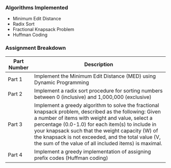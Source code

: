 ### Algorithms Implemented
* Minimum Edit Distance 
* Radix Sort
* Fractional Knapsack Problem
* Huffman Coding


### Assignment Breakdown

| Part Number |Description   |
| ------------ | ------------ |
|Part 1 | Implement the Minimum Edit Distance (MED) using Dynamic Programming |
|Part 2 | Implement a radix sort procedure for sorting numbers between 0 (inclusive) and 1,000,000 (exclusive) |
|Part 3 | Implement a greedy algorithm to solve the fractional knapsack problem, described as the following: Given a number of items with weight and value, select a percentage (0.0-1.0) for each item(s) to include in your knapsack such that the weight capacity (W) of the knapsack is not exceeded, and the total value (V, the sum of the value of all included items) is maximal.  |
|Part 4 | Implement a greedy implementation of assigning prefix codes (Huffman coding) |
